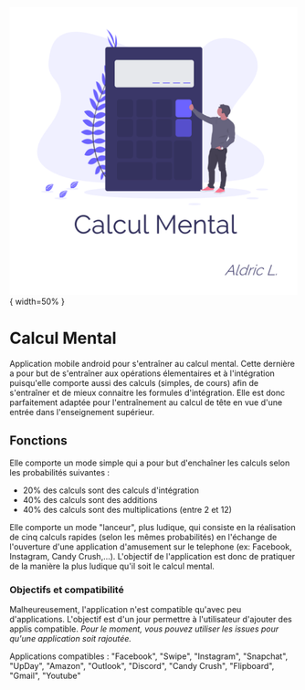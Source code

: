 ![CalculMental-logo](https://raw.githubusercontent.com/Aldric-L/CalculMental/master/public/assets/icon/splash.png){ width=50% }
# Calcul Mental
Application mobile android pour s'entraîner au calcul mental. Cette dernière a pour but de s'entraîner aux opérations élementaires et à l'intégration puisqu'elle comporte aussi des calculs (simples, de cours) afin de s'entraîner et de mieux connaitre les formules d'intégration.
Elle est donc parfaitement adaptée pour l'entraînement au calcul de tête en vue d'une entrée dans l'enseignement supérieur.

## Fonctions
Elle comporte un mode simple qui a pour but d'enchaîner les calculs selon les probabilités suivantes :
- 20% des calculs sont des calculs d'intégration
- 40% des calculs sont des additions
- 40% des calculs sont des multiplications (entre 2 et 12)

Elle comporte un mode "lanceur", plus ludique, qui consiste en la réalisation de cinq calculs rapides (selon les mêmes probabilités) en l'échange de l'ouverture d'une application d'amusement sur le telephone (ex: Facebook, Instagram, Candy Crush,...).
L'objectif de l'application est donc de pratiquer de la manière la plus ludique qu'il soit le calcul mental.

### Objectifs et compatibilité
Malheureusement, l'application n'est compatible qu'avec peu d'applications. L'objectif est d'un jour permettre à l'utilisateur d'ajouter des applis compatible. _Pour le moment, vous pouvez utiliser les issues pour qu'une application soit rajoutée._


Applications compatibles : 
"Facebook", "Swipe", "Instagram", "Snapchat", "UpDay", "Amazon", "Outlook", "Discord", "Candy Crush", "Flipboard", "Gmail", "Youtube"
